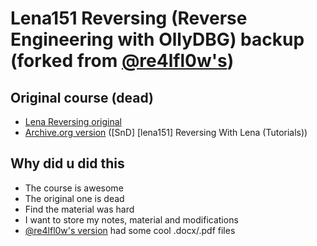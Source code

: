 # Lena151 Reversing (Reverse Engineering with OllyDBG) backup (forked from  [@re4lfl0w's](https://github.com/re4lfl0w/lena_reversing))

## Original course (dead)

- [Lena Reversing original](https://tuts4you.com/download.php?view.2876)
- [Archive.org version](https://archive.org/details/lena151) ([SnD] [lena151] Reversing With Lena (Tutorials))

## Why did u did this

- The course is awesome
- The original one is dead
- Find the material was hard
- I want to store my notes, material and modifications
- [@re4lfl0w's version](https://github.com/re4lfl0w/lena_reversing) had some cool .docx/.pdf files
